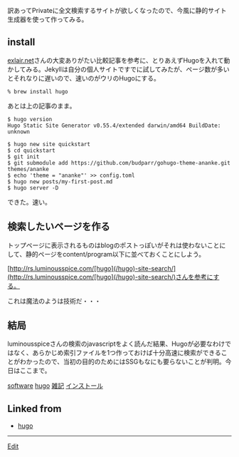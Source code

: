 ---
---
訳あってPrivateに全文検索するサイトが欲しくなったので、今風に静的サイト生成器を使って作ってみる。

## install

[exlair.net](https://exlair.net/trend-for-static-site-generator/)さんの大変ありがたい比較記事を参考に、とりあえずHugoを入れて動かしてみる。Jekyllは自分の個人サイトですでに試してみたが、ページ数が多いとそれなりに遅いので、速いのがウリのHugoにする。

```shell
% brew install hugo
```

あとは上の記事のまま。

```shell
$ hugo version
Hugo Static Site Generator v0.55.4/extended darwin/amd64 BuildDate: unknown

$ hugo new site quickstart
$ cd quickstart
$ git init
$ git submodule add https://github.com/budparr/gohugo-theme-ananke.git themes/ananke
$ echo 'theme = "ananke"' >> config.toml
$ hugo new posts/my-first-post.md
$ hugo server -D
```

できた。速い。

## 検索したいページを作る

トップページに表示されるものはblogのポストっぽいがそれは使わないことにして、静的ページをcontent/program以下に並べておくことにしよう。

[http://rs.luminousspice.com/[hugo](/hugo)-site-search/](http://rs.luminousspice.com/[hugo](/hugo)-site-search/)さんを参考にする。

これは魔法のようは技術だ・・・

## 結局

luminousspiceさんの検索のjavascriptをよく読んだ結果、Hugoが必要なわけではなく、あらかじめ索引ファイルを1つ作っておけば十分高速に検索ができることがわかったので、当初の目的のためにはSSGもなにも要らないことが判明。今日はここまで。


[software](/software)
[hugo](/hugo)
[雑記](/雑記)
[インストール](/インストール)
## Linked from

* [hugo](/hugo)


----
[Edit](https://github.com/vitroid/vitroid.github.io/edit/master/MD/hugo.md)
